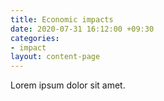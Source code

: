 ```yaml
---
title: Economic impacts
date: 2020-07-31 16:12:00 +09:30
categories:
- impact
layout: content-page
---
```


Lorem ipsum dolor sit amet.